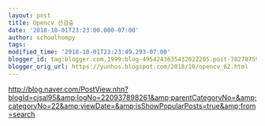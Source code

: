 ```yaml
---
layout: post
title: Opencv 선검출
date: '2018-10-01T23:23:00.000-07:00'
author: schoolhompy
tags: 
modified_time: '2018-10-01T23:23:49.293-07:00'
blogger_id: tag:blogger.com,1999:blog-4954243635432022205.post-7827875923979563567
blogger_orig_url: https://yunhos.blogspot.com/2018/10/opencv_62.html
---
```


http://blog.naver.com/PostView.nhn?blogId=cjsal95&amp;logNo=220937898261&amp;parentCategoryNo=&amp;categoryNo=22&amp;viewDate=&amp;isShowPopularPosts=true&amp;from=search